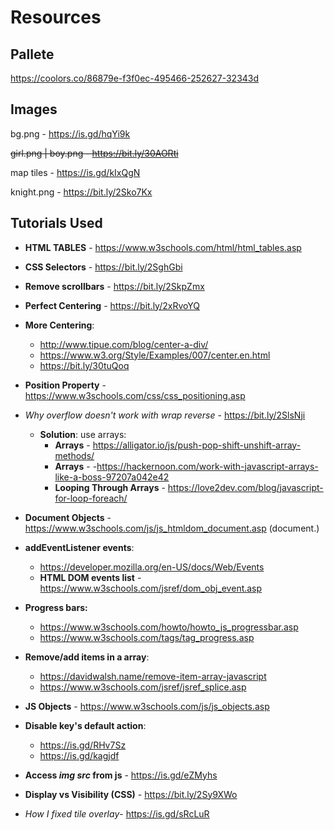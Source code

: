 
# Resources

## Pallete

https://coolors.co/86879e-f3f0ec-495466-252627-32343d

## Images

bg.png - https://is.gd/hqYi9k

~~girl.png | boy.png - https://bit.ly/30AORti~~

map tiles - https://is.gd/kIxQgN

knight.png - https://bit.ly/2Sko7Kx

## Tutorials Used

 * **HTML TABLES** - https://www.w3schools.com/html/html_tables.asp
 * **CSS Selectors** - https://bit.ly/2SghGbi 
 * **Remove scrollbars** - https://bit.ly/2SkpZmx
 * **Perfect Centering** - https://bit.ly/2xRvoYQ
 * **More Centering**:

    + http://www.tipue.com/blog/center-a-div/
    + https://www.w3.org/Style/Examples/007/center.en.html
    + https://bit.ly/30tuQoq

 * **Position Property** - https://www.w3schools.com/css/css_positioning.asp
 * *Why overflow doesn't work with wrap reverse* - https://bit.ly/2SlsNji

    + **Solution**: use arrays:
        - **Arrays** - https://alligator.io/js/push-pop-shift-unshift-array-methods/
        - **Arrays** - -https://hackernoon.com/work-with-javascript-arrays-like-a-boss-97207a042e42
        - **Looping Through Arrays** - https://love2dev.com/blog/javascript-for-loop-foreach/

 * **Document Objects** - https://www.w3schools.com/js/js_htmldom_document.asp (document.)
 * **addEventListener events**:

    + https://developer.mozilla.org/en-US/docs/Web/Events
    +  **HTML DOM events list** - https://www.w3schools.com/jsref/dom_obj_event.asp

 * **Progress bars:**

    + https://www.w3schools.com/howto/howto_js_progressbar.asp
    + https://www.w3schools.com/tags/tag_progress.asp

 * **Remove/add items in a array**:

    + https://davidwalsh.name/remove-item-array-javascript
    + https://www.w3schools.com/jsref/jsref_splice.asp

 * **JS Objects** - https://www.w3schools.com/js/js_objects.asp

* **Disable key's default action**:
    + https://is.gd/RHv7Sz
    + https://is.gd/kagjdf

* **Access *img src* from js** - https://is.gd/eZMyhs
* **Display vs Visibility (CSS)** - https://bit.ly/2Sy9XWo
* *How I fixed tile overlay*- https://is.gd/sRcLuR